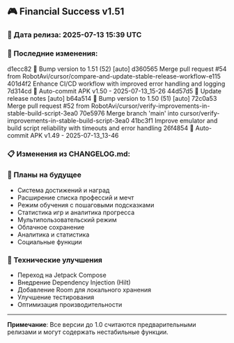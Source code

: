 ## 🎮 Financial Success v1.51

### 📅 Дата релиза: 2025-07-13 15:39 UTC

### 🔄 Последние изменения:
d1ecc82 🔖 Bump version to 1.51 (52) [auto]
d360565 Merge pull request #54 from RobotAvi/cursor/compare-and-update-stable-release-workflow-e115
401d4f2 Enhance CI/CD workflow with improved error handling and logging
7d314cd 📱 Auto-commit APK v1.50 - 2025-07-13_15-26
44d57d5 📝 Update release notes [auto]
b64a514 🔖 Bump version to 1.50 (51) [auto]
72c0a53 Merge pull request #52 from RobotAvi/cursor/verify-improvements-in-stable-build-script-3ea0
70e5976 Merge branch 'main' into cursor/verify-improvements-in-stable-build-script-3ea0
41bc3f1 Improve emulator and build script reliability with timeouts and error handling
26f4854 📱 Auto-commit APK v1.49 - 2025-07-13_13-46

### 📋 Изменения из CHANGELOG.md:
### 🔮 Планы на будущее
- Система достижений и наград
- Расширение списка профессий и мечт
- Режим обучения с пошаговыми подсказками
- Статистика игр и аналитика прогресса
- Мультипользовательский режим
- Облачное сохранение
- Аналитика и статистика
- Социальные функции

### 🔧 Технические улучшения
- Переход на Jetpack Compose
- Внедрение Dependency Injection (Hilt)
- Добавление Room для локального хранения
- Улучшение тестирования
- Оптимизация производительности

---

**Примечание**: Все версии до 1.0 считаются предварительными релизами и могут содержать нестабильные функции.